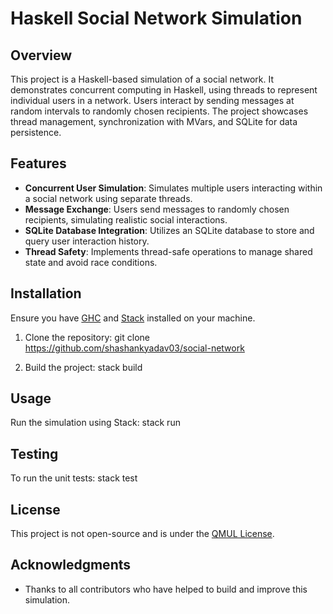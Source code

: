 # Haskell Social Network Simulation

## Overview
This project is a Haskell-based simulation of a social network. It demonstrates concurrent computing in Haskell, using threads to represent individual users in a network. Users interact by sending messages at random intervals to randomly chosen recipients. The project showcases thread management, synchronization with MVars, and SQLite for data persistence.

## Features
- **Concurrent User Simulation**: Simulates multiple users interacting within a social network using separate threads.
- **Message Exchange**: Users send messages to randomly chosen recipients, simulating realistic social interactions.
- **SQLite Database Integration**: Utilizes an SQLite database to store and query user interaction history.
- **Thread Safety**: Implements thread-safe operations to manage shared state and avoid race conditions.

## Installation
Ensure you have [GHC](https://www.haskell.org/ghc/) and [Stack](https://docs.haskellstack.org/en/stable/README/) installed on your machine.

1. Clone the repository:
git clone https://github.com/shashankyadav03/social-network

2. Build the project:
stack build

## Usage
Run the simulation using Stack:
stack run

## Testing
To run the unit tests:
stack test

## License
This project is not open-source and is under the [QMUL License](LICENSE).

## Acknowledgments
- Thanks to all contributors who have helped to build and improve this simulation.